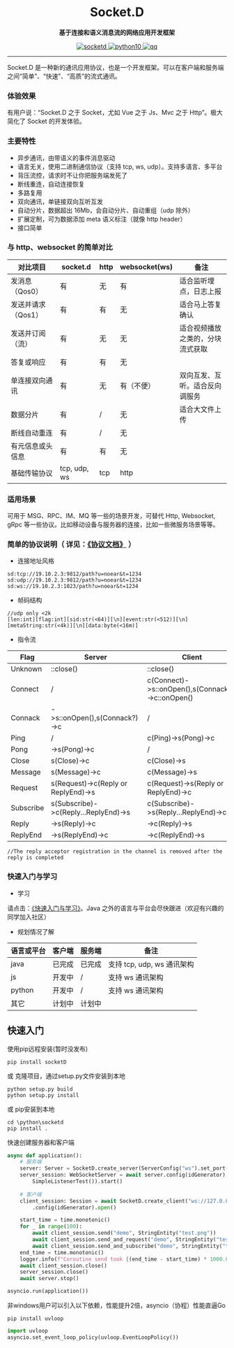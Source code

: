<h1 align="center" style="text-align:center;">
  Socket.D
</h1>
<p align="center">
	<strong>基于连接和语义消息流的网络应用开发框架</strong>
</p>

<p align="center">
    <a href="https://socketd.noear.org/">
        <img src="https://img.shields.io/badge/socketd-2.1.1-blue" alt="socketd"/>
    </a>
    <a target="_blank" href="https://www.python.org/">
        <img src="https://img.shields.io/badge/python-3.10-blue" alt="python10" />
    </a>
    <a href="">
	    <img src="https://img.shields.io/badge/QQ交流群-870505482-orange" alt="qq"/>
    </a>
    
</p>


<hr />

Socket.D 是一种新的通讯应用协议，也是一个开发框架。可以在客户端和服务端之间“简单”、“快速”、“高质”的流式通讯。

### 体验效果

有用户说：“Socket.D 之于 Socket，尤如 Vue 之于 Js、Mvc 之于 Http”。极大简化了 Socket 的开发体验。

### 主要特性

* 异步通讯，由带语义的事件消息驱动
* 语言无关，使用二进制通信协议（支持 tcp, ws, udp）。支持多语言、多平台
* 背压流控，请求时不让你把服务端发死了
* 断线重连，自动连接恢复
* 多路复用
* 双向通讯，单链接双向互听互发
* 自动分片，数据超出 16Mb，会自动分片、自动重组（udp 除外）
* 扩展定制，可为数据添加 meta 语义标注（就像 http header）
* 接口简单


### 与 http、websocket 的简单对比

| 对比项目        | socket.d     | http | websocket(ws) | 备注               |
|-------------|--------------|------|---------------|------------------|
| 发消息（Qos0）   | 有            | 无    | 有             | 适合监听埋点，日志上报      |
| 发送并请求（Qos1） | 有            | 有    | 无             | 适合马上答复确认         |
| 发送并订阅（流）    | 有            | 无    | 无             | 适合视频播放之类的，分块流式获取 |
| 答复或响应       | 有            | 有    | 无             |                  |
| 单连接双向通讯     | 有            | 无    | 有（不便）         | 双向互发、互听。适合反向调服务  |
| 数据分片        | 有            | /    | 无             | 适合大文件上传               |
| 断线自动重连      | 有            | /    | 无             |                  |
| 有元信息或头信息    | 有            | 有    | 无             |                  |
| 基础传输协议      | tcp, udp, ws | tcp  | http          |                  |




### 适用场景

可用于 MSG、RPC、IM、MQ 等一些的场景开发，可替代 Http, Websocket, gRpc 等一些协议。比如移动设备与服务器的连接，比如一些微服务场景等等。


### 简单的协议说明（ 详见：[《协议文档》](protocol.md) ）


* 连接地址风格

```
sd:tcp://19.10.2.3:9812/path?u=noear&t=1234
sd:udp://19.10.2.3:9812/path?u=noear&t=1234
sd:ws://19.10.2.3:1023/path?u=noear&t=1234
```


* 帧码结构

```
//udp only <2k
[len:int][flag:int][sid:str(<64)][\n][event:str(<512)][\n][metaString:str(<4k)][\n][data:byte(<16m)]
```

* 指令流

| Flag      | Server                               | Client                                                | 
|-----------|--------------------------------------|-------------------------------------------------------|
| Unknown   | ::close()                            | ::close()                                             | 
| Connect   | /                                    | c(Connect)->s::onOpen(),s(Connack?)->c::onOpen() | 
| Connack   | ->s::onOpen(),s(Connack?)->c         | /                                                     | 
| Ping      | /                                    | c(Ping)->s(Pong)->c                                   | 
| Pong      | ->s(Pong)->c                         | /                                                     | 
| Close     | s(Close)->c                          | c(Close)->s                                           | 
| Message   | s(Message)->c                        | c(Message)->s                                         | 
| Request   | s(Request)->c(Reply or ReplyEnd)->s  | c(Request)->s(Reply or ReplyEnd)->c                   |  
| Subscribe | s(Subscribe)->c(Reply...ReplyEnd)->s | c(Subscribe)->s(Reply...ReplyEnd)->c                  | 
| Reply     | ->s(Reply)->c                        | ->c(Reply)->s                                         | 
| ReplyEnd  | ->s(ReplyEnd)->c                     | ->c(ReplyEnd)->s                                      | 

```
//The reply acceptor registration in the channel is removed after the reply is completed
```




### 快速入门与学习

* 学习

请点击：[《快速入门与学习》](_docs/)。Java 之外的语言与平台会尽快跟进（欢迎有兴趣的同学加入社区）

* 规划情况了解

| 语言或平台  | 客户端 | 服务端 | 备注                   |
|--------|-----|----|----------------------|
| java   | 已完成 | 已完成  | 支持 tcp, udp, ws 通讯架构 |
| js     | 开发中 | /  | 支持 ws 通讯架构           |
| python | 开发中 | /  | 支持 ws 通讯架构           |
| 其它     | 计划中 | 计划中  |                      |

## 快速入门
使用pip远程安装(暂时没发布)
```shell
pip install socketD
```
或
克隆项目，通过setup.py文件安装到本地
```shell
python setup.py build
python setup.py install
```
或
pip安装到本地
```shell
cd \python\socketd
pip install .
```
快速创建服务器和客户端

```python
async def application():
    # 服务端
    server: Server = SocketD.create_server(ServerConfig("ws").set_port(9999))
    server_session: WebSocketServer = await server.config(idGenerator).listen(
        SimpleListenerTest()).start()
    
    # 客户端
    client_session: Session = await SocketD.create_client("ws://127.0.0.1:9999") \
        .config(idGenerator).open()

    start_time = time.monotonic()
    for _ in range(100):
        await client_session.send("demo", StringEntity("test.png"))
        await client_session.send_and_request("demo", StringEntity("test.png"), 100)
        await client_session.send_and_subscribe("demo", StringEntity("test.png"), send_and_subscribe_test, 100)
    end_time = time.monotonic()
    logger.info(f"Coroutine send took {(end_time - start_time) * 1000.0} monotonic to complete.")
    await client_session.close()
    server_session.close()
    await server.stop()

asyncio.run(application())
```

非windows用户可以引入以下依赖，性能提升2倍，asyncio（协程）性能直逼Go
```shell
pip install uvloop
```
```python
import uvloop
asyncio.set_event_loop_policy(uvloop.EventLoopPolicy())
```